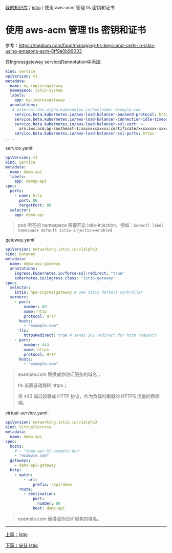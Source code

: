 [我的知识库](../README.md) / [istio](zz_gneratered_mdi.md) / 使用 aws-acm 管理 tls 密钥和证书

# 使用 aws-acm 管理 tls 密钥和证书

参考：<https://medium.com/faun/managing-tls-keys-and-certs-in-istio-using-amazons-acm-8ff9a0b99033>

在Ingressgateway service的annotation中添加:

```yaml
kind: Service
apiVersion: v1
metadata:
  name: my-ingressgateway
  namespace: istio-system
  labels:
    app: my-ingressgateway
  annotations:
   # external-dns.alpha.kubernetes.io/hostname: example.com
    service.beta.kubernetes.io/aws-load-balancer-backend-protocol: http
    service.beta.kubernetes.io/aws-load-balancer-connection-idle-timeout: '3600'
    service.beta.kubernetes.io/aws-load-balancer-ssl-cert: >-
      arn:aws:acm:ap-southeast-1:xxxxxxxxxxxx:certificate/xxxxxxxx-xxxx-xxxx-xxxx-xxxxxxxxxxxx
    service.beta.kubernetes.io/aws-load-balancer-ssl-ports: https
....
```

service.yaml:

```yaml
apiVersion: v1
kind: Service
metadata:
  name: demo-api
  labels:
    app: demop-api
spec:
  ports:
    - name: http
      port: 80
      targetPort: 80
  selector:
    app: demo-api
```

> pod 所在的 namespace 需要开启 istio-injection，例如：`kubectl label namespace default istio-injection=enabled`

gateway.yaml

```yaml
apiVersion: networking.istio.io/v1alpha3
kind: Gateway
metadata:
  name: demo-api-gateway
  annotations:
    ingress.kubernetes.io/force-ssl-redirect: "true"
    kubernetes.io/ingress.class: "istio-gateway"
spec:
  selector:
    istio: hpa-ingressgateway # use istio default controller
  servers:
    - port:
        number: 80
        name: http
        protocol: HTTP
      hosts:
        - "example.com"
      tls:
        httpsRedirect: true # sends 301 redirect for http requests
    - port:
        number: 443
        name: https
        protocol: HTTP
      hosts:
        - "example.com"
```

> example.com 替换成你访问服务的域名；
>
> tls 设置自动跳转 https；
>
> 将 443 端口设置成 HTTP 协议，作为负载均衡器的 HTTPS 流量的目标端。

virtual-service.yaml:

```yaml
apiVersion: networking.istio.io/v1alpha3
kind: VirtualService
metadata:
  name: demo-api
spec:
  hosts:
    # - "demo-api-01.example.dev"
    - "example.com"
  gateways:
    - demo-api-gateway
  http:
    - match:
        - uri:
            prefix: /api/demo
      route:
        - destination:
            port:
              number: 80
            host: demo-api
```

> example.com 替换成你访问服务的域名。

---
[上篇：Istio](Istio.md)

[下篇：安装 Istio](installation.md)
